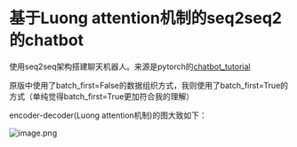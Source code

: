 # 基于Luong attention机制的seq2seq2的chatbot
使用seq2seq架构搭建聊天机器人。来源是pytorch的[chatbot_tutorial](https://pytorch.org/tutorials/beginner/chatbot_tutorial.html)

原版中使用了batch_first=False的数据组织方式，我则使用了batch_first=True的方式（单纯觉得batch_first=True更加符合我的理解）

encoder-decoder(Luong attention机制)的图大致如下：

![image.png](https://i.loli.net/2020/10/08/qaGL8uSsI9PTMir.png)
